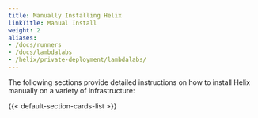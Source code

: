 ```yaml
---
title: Manually Installing Helix
linkTitle: Manual Install
weight: 2
aliases:
- /docs/runners
- /docs/lambdalabs
- /helix/private-deployment/lambdalabs/
---
```


The following sections provide detailed instructions on how to install Helix manually on a variety of infrastructure:

<!--more-->

{{< default-section-cards-list >}}
